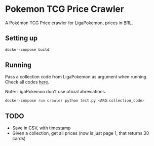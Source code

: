 # Pokemon TCG Price Crawler
A Pokémon TCG Price crawler for LigaPokemon, prices in BRL.

## Setting up
```bash
docker-compose build
```

## Running
Pass a collection code from LigaPokemon as argument when running. Check all codes [here](../master/translator.py).

Note: LigaPokemon don't use oficial abreviations.

```bash
docker-compose run crawler python test.py <ARG:collection_code>
```

## TODO

* Save in CSV, with timestamp
* Given a collection, get all prices (now is just page 1, that returns 30 cards)
